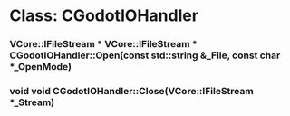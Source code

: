# Class: CGodotIOHandler

### VCore::IFileStream * VCore::IFileStream * CGodotIOHandler::Open(const std::string &_File, const char *_OpenMode)

### void void CGodotIOHandler::Close(VCore::IFileStream *_Stream)

